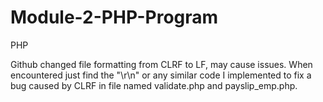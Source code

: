 # Module-2-PHP-Program
PHP

Github changed file formatting from CLRF to LF, may cause issues. When encountered just find the "\r\n" or any similar code I implemented to fix a bug caused by CLRF in file named validate.php and payslip_emp.php.
